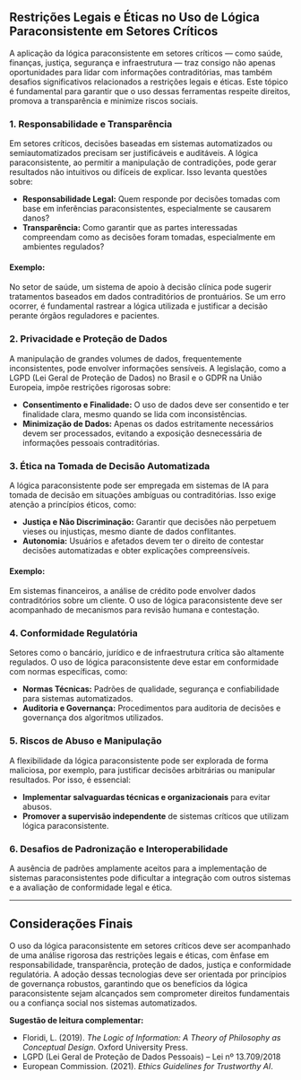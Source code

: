 
## Restrições Legais e Éticas no Uso de Lógica Paraconsistente em Setores Críticos

A aplicação da lógica paraconsistente em setores críticos — como saúde, finanças, justiça, segurança e infraestrutura — traz consigo não apenas oportunidades para lidar com informações contraditórias, mas também desafios significativos relacionados a restrições legais e éticas. Este tópico é fundamental para garantir que o uso dessas ferramentas respeite direitos, promova a transparência e minimize riscos sociais.

### 1. **Responsabilidade e Transparência**

Em setores críticos, decisões baseadas em sistemas automatizados ou semiautomatizados precisam ser justificáveis e auditáveis. A lógica paraconsistente, ao permitir a manipulação de contradições, pode gerar resultados não intuitivos ou difíceis de explicar. Isso levanta questões sobre:

- **Responsabilidade Legal:** Quem responde por decisões tomadas com base em inferências paraconsistentes, especialmente se causarem danos?
- **Transparência:** Como garantir que as partes interessadas compreendam como as decisões foram tomadas, especialmente em ambientes regulados?

#### Exemplo:
No setor de saúde, um sistema de apoio à decisão clínica pode sugerir tratamentos baseados em dados contraditórios de prontuários. Se um erro ocorrer, é fundamental rastrear a lógica utilizada e justificar a decisão perante órgãos reguladores e pacientes.

### 2. **Privacidade e Proteção de Dados**

A manipulação de grandes volumes de dados, frequentemente inconsistentes, pode envolver informações sensíveis. A legislação, como a LGPD (Lei Geral de Proteção de Dados) no Brasil e o GDPR na União Europeia, impõe restrições rigorosas sobre:

- **Consentimento e Finalidade:** O uso de dados deve ser consentido e ter finalidade clara, mesmo quando se lida com inconsistências.
- **Minimização de Dados:** Apenas os dados estritamente necessários devem ser processados, evitando a exposição desnecessária de informações pessoais contraditórias.

### 3. **Ética na Tomada de Decisão Automatizada**

A lógica paraconsistente pode ser empregada em sistemas de IA para tomada de decisão em situações ambíguas ou contraditórias. Isso exige atenção a princípios éticos, como:

- **Justiça e Não Discriminação:** Garantir que decisões não perpetuem vieses ou injustiças, mesmo diante de dados conflitantes.
- **Autonomia:** Usuários e afetados devem ter o direito de contestar decisões automatizadas e obter explicações compreensíveis.

#### Exemplo:
Em sistemas financeiros, a análise de crédito pode envolver dados contraditórios sobre um cliente. O uso de lógica paraconsistente deve ser acompanhado de mecanismos para revisão humana e contestação.

### 4. **Conformidade Regulatória**

Setores como o bancário, jurídico e de infraestrutura crítica são altamente regulados. O uso de lógica paraconsistente deve estar em conformidade com normas específicas, como:

- **Normas Técnicas:** Padrões de qualidade, segurança e confiabilidade para sistemas automatizados.
- **Auditoria e Governança:** Procedimentos para auditoria de decisões e governança dos algoritmos utilizados.

### 5. **Riscos de Abuso e Manipulação**

A flexibilidade da lógica paraconsistente pode ser explorada de forma maliciosa, por exemplo, para justificar decisões arbitrárias ou manipular resultados. Por isso, é essencial:

- **Implementar salvaguardas técnicas e organizacionais** para evitar abusos.
- **Promover a supervisão independente** de sistemas críticos que utilizam lógica paraconsistente.

### 6. **Desafios de Padronização e Interoperabilidade**

A ausência de padrões amplamente aceitos para a implementação de sistemas paraconsistentes pode dificultar a integração com outros sistemas e a avaliação de conformidade legal e ética.

---

## **Considerações Finais**

O uso da lógica paraconsistente em setores críticos deve ser acompanhado de uma análise rigorosa das restrições legais e éticas, com ênfase em responsabilidade, transparência, proteção de dados, justiça e conformidade regulatória. A adoção dessas tecnologias deve ser orientada por princípios de governança robustos, garantindo que os benefícios da lógica paraconsistente sejam alcançados sem comprometer direitos fundamentais ou a confiança social nos sistemas automatizados.

**Sugestão de leitura complementar:**  
- Floridi, L. (2019). *The Logic of Information: A Theory of Philosophy as Conceptual Design*. Oxford University Press.  
- LGPD (Lei Geral de Proteção de Dados Pessoais) – Lei nº 13.709/2018  
- European Commission. (2021). *Ethics Guidelines for Trustworthy AI*.
```
